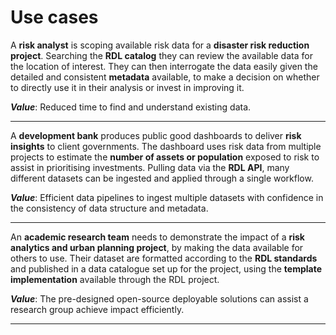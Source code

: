 # Use cases

A **risk analyst** is scoping available risk data for a **disaster risk reduction project**. Searching the **RDL catalog** they can review the available data for the location of interest. They can then interrogate the data easily given the detailed and consistent **metadata** available, to make a decision on whether to directly use it in their analysis or invest in improving it.

***Value***: Reduced time to find and understand existing data.

<hr>

A **development bank** produces public good dashboards to deliver **risk insights** to client governments. The dashboard uses risk data from multiple projects to estimate the **number of assets or population** exposed to risk to assist in prioritising investments. Pulling data via the **RDL API**, many different datasets can be ingested and applied through a single workflow.

***Value***: Efficient data pipelines to ingest multiple datasets with confidence in the consistency of data structure and metadata.

<hr>

An **academic research team** needs to demonstrate the impact of a **risk analytics and urban planning project**, by making the data available for others to use. Their dataset are formatted according to the **RDL standards** and published in a data catalogue set up for the project, using the **template implementation** available through the RDL project.

***Value***: The pre-designed open-source deployable solutions can assist a research group achieve impact efficiently.

<hr>
